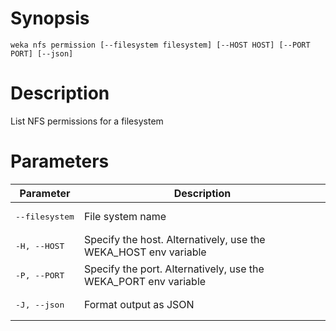 # Synopsis

```weka nfs permission [--filesystem filesystem] [--HOST HOST] [--PORT PORT] [--json]```

# Description

List NFS permissions for a filesystem

# Parameters

| Parameter | Description |
| --------- | ----------- |
| <pre>--filesystem</pre> | File system name |
| <pre>-H, --HOST</pre> | Specify the host. Alternatively, use the WEKA_HOST env variable |
| <pre>-P, --PORT</pre> | Specify the port. Alternatively, use the WEKA_PORT env variable |
| <pre>-J, --json</pre> | Format output as JSON |
